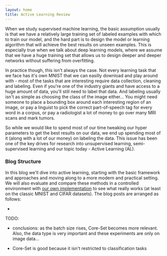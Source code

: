 ```yaml
---
layout: home
title: Active Learning Review
---
```


When we study supervised machine learning, the basic assumption usually is that we have a relatively large training set of labeled examples with which to train our model, and the hard part is to design the model or learning algorithm that will achieve the best results on unseen examples. This is especially true when we talk about deep learning models, where we assume that we have a huge training set that allows us to design deeper and deeper networks without suffering from overfitting.

In practice though, this isn't always the case. Not every learning task that we face has it's own MNIST that we can easilly download and play around with - most of the tasks that are interesting require data collection, cleaning and labeling. Even if you're one of the industry giants and have access to a huge amount of data, you'll still need to label that data. And labeling usually isn't as simple as choosing the class of the image either... You might need someone to place a bounding box around each interesting region of an image, or pay a linguist to pick the correct part-of-speech tag for every word in a corpus, or pay a radiologist a lot of money to go over many MRI scans and mark tumors.

So while we would like to spend most of our time tweaking our hyper parameters to get the best results on our data, we end up spending most of it (along with a lot of our money) on labeling the data. This issue has been one of the key drives for research into unsupervised learning, semi-supervised learning and our topic today - Active Learning (AL).

### Blog Structure

In this blog we'll dive into active learning, starting with the basic framework and approaches and moving along to a more modern and practical setting. We will also evaluate and compare these methods in a controlled environment with [our own implementation][git] to see what really works (at least on the classic MNIST and CIFAR datasets). The blog posts are arranged as follows:

- 

TODO:

- conclusions: as the batch size rises, Core-Set becomes more relevant. Also, the data type is very important and these experiments are only on image data...

- Core-Set is good because it isn't restricted to classification tasks



[git]: https://github.com/dsgissin/DiscriminativeActiveLearning